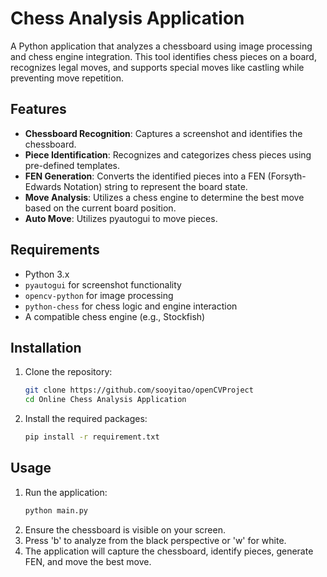 # Chess Analysis Application

A Python application that analyzes a chessboard using image processing and chess engine integration. This tool identifies chess pieces on a board, recognizes legal moves, and supports special moves like castling while preventing move repetition.

## Features

- **Chessboard Recognition**: Captures a screenshot and identifies the chessboard.
- **Piece Identification**: Recognizes and categorizes chess pieces using pre-defined templates.
- **FEN Generation**: Converts the identified pieces into a FEN (Forsyth-Edwards Notation) string to represent the board state.
- **Move Analysis**: Utilizes a chess engine to determine the best move based on the current board position.
- **Auto Move**: Utilizes pyautogui to move pieces.

## Requirements

- Python 3.x
- `pyautogui` for screenshot functionality
- `opencv-python` for image processing
- `python-chess` for chess logic and engine interaction
- A compatible chess engine (e.g., Stockfish)

## Installation

1. Clone the repository:

   ```bash
   git clone https://github.com/sooyitao/openCVProject
   cd Online Chess Analysis Application

2. Install the required packages:

    ```bash
    pip install -r requirement.txt

## Usage

1. Run the application:
    ```bash
    python main.py
2. Ensure the chessboard is visible on your screen.
3. Press 'b' to analyze from the black perspective or 'w' for white.
4. The application will capture the chessboard, identify pieces, generate FEN, and move the best move.
